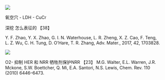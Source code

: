 ![](https://i.imgur.com/vQVa61s.png)

氧空穴 - LDH - CuCr

深挖 怎么表征的 【38】

Y. F. Zhao, Y. X. Zhao, G. I. N. Waterhouse, L. R. Zheng, X. Z. Cao, F.
Teng, L. Z. Wu, C. H. Tung, D. O’Hare, T. R. Zhang, Adv. Mater.,
2017, 42, 1703828.

![](https://i.imgur.com/lInzXaK.png)

O2- 抑制 HER 和 NRR  牺牲剂保护NRR
【23】 M.G. Walter, E.L. Warren, J.R. Mckone, S.W. Boettcher, Q. Mi, E.A. Santori,
N.S. Lewis, Chem. Rev. 110 (2010) 6446–6473.